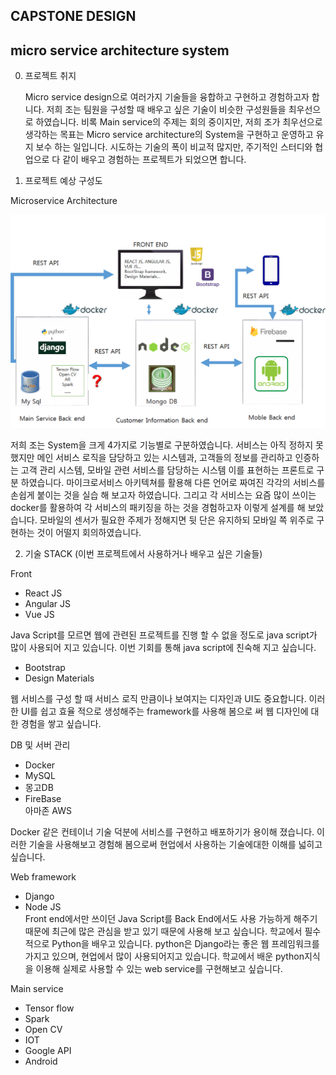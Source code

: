 ## CAPSTONE DESIGN
## micro service architecture system

0. 프로젝트 취지

   Micro service design으로 여러가지 기술들을 융합하고 구현하고 경험하고자 합니다. 저희 조는 팀원을 구성할 때 배우고 싶은 기술이 비슷한 구성원들을 최우선으로 하였습니다. 비록 Main service의 주제는 회의 중이지만, 저희 조가 최우선으로 생각하는 목표는 Micro service architecture의 System을 구현하고 운영하고 유지 보수 하는 일입니다. 시도하는 기술의 폭이 비교적 많지만, 주기적인 스터디와 협업으로 다 같이 배우고 경험하는 프로젝트가 되었으면 합니다.  </br>
 
 1. 프로젝트 예상 구성도

Microservice Architecture </br>

![architecture](./docs/architecture.png  "architecture")


 저희 조는 System을 크게 4가지로 기능별로 구분하였습니다. 서비스는 아직 정하지 못했지만 메인 서비스 로직을 담당하고 있는 시스템과, 고객들의 정보를 관리하고 인증하는 고객 관리 시스템, 모바일 관련 서비스를 담당하는 시스템 이를 표현하는 프론트로 구분 하였습니다. 마이크로서비스 아키텍쳐를 활용해 다른 언어로 짜여진 각각의 서비스를 손쉽게 붙이는 것을 실습 해 보고자 하였습니다. 그리고 각 서비스는 요즘 많이 쓰이는 docker를 활용하여 각 서비스의 패키징을 하는 것을 경험하고자 이렇게 설계를 해 보았습니다. 모바일의 센서가 필요한 주제가 정해지면 뒷 단은 유지하되 모바일 쪽 위주로 구현하는 것이 어떨지 회의하였습니다.</br>
 
 2. 기술 STACK (이번 프로젝트에서 사용하거나 배우고 싶은 기술들)

Front</br>

- React JS </br>
- Angular JS </br>
- Vue JS </br>

 Java Script를 모르면 웹에 관련된 프로젝트를 진행 할 수 없을 정도로 java script가 많이 사용되어 지고 있습니다. 이번 기회를 통해 java script에 친숙해 지고 싶습니다.
</br>

- Bootstrap</br>
- Design Materials</br>

웹 서비스를 구성 할 때 서비스 로직 만큼이나 보여지는 디자인과 UI도 중요합니다. 이러한 UI를 쉽고 효율 적으로 생성해주는 framework를 사용해 봄으로 써 웹 디자인에 대한 경험을 쌓고 싶습니다. </br>

DB 및 서버 관리</br>

- Docker</br>
- MySQL</br>
- 몽고DB</br>
- FireBase</br>
아마존 AWS</br>

Docker 같은 컨테이너 기술 덕분에 서비스를 구현하고 배포하기가 용이해 졌습니다. 이러한 기술을 사용해보고 경험해 봄으로써 현업에서 사용하는 기술에대한 이해를 넓히고 싶습니다.</br>

Web framework</br>

- Django</br>
- Node JS</br>
 Front end에서만 쓰이던 Java Script를 Back End에서도 사용 가능하게 해주기 때문에 최근에 많은 관심을 받고 있기 때문에 사용해 보고 싶습니다. 학교에서 필수적으로 Python을 배우고 있습니다. python은 Django라는 좋은 웹 프레임워크를 가지고 있으며, 현업에서 많이 사용되어지고 있습니다. 학교에서 배운 python지식을 이용해 실제로 사용할 수 있는 web service를 구현해보고 싶습니다. </br>

Main service</br>

- Tensor flow</br>
- Spark</br>
- Open CV</br>
- IOT</br>
- Google API</br>
- Android</br>
